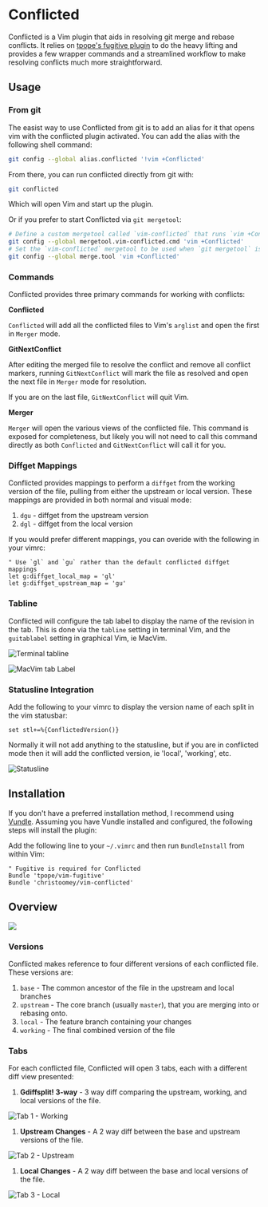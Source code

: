 Conflicted
==========

Conflicted is a Vim plugin that aids in resolving git merge and rebase
conflicts. It relies on [tpope's fugitive plugin][] to do the heavy lifting and
provides a few wrapper commands and a streamlined workflow to make resolving
conflicts much more straightforward.

[tpope's fugitive plugin]: https://github.com/tpope/vim-fugitive

Usage
-----

### From git

The easist way to use Conflicted from git is to add an alias for it that opens
vim with the conflicted plugin activated. You can add the alias with the
following shell command:

``` sh
git config --global alias.conflicted '!vim +Conflicted'
```

From there, you can run conflicted directly from git with:

``` sh
git conflicted
```

Which will open Vim and start up the plugin.

Or if you prefer to start Conflicted via `git mergetool`:

```sh
# Define a custom mergetool called `vim-conflicted` that runs `vim +Conflicted`
git config --global mergetool.vim-conflicted.cmd 'vim +Conflicted'
# Set the `vim-conflicted` mergetool to be used when `git mergetool` is executed
git config --global merge.tool 'vim +Conflicted'
```

### Commands

Conflicted provides three primary commands for working with conflicts:

**Conflicted**

`Conflicted` will add all the conflicted files to Vim's `arglist` and open
the first in `Merger` mode.

**GitNextConflict**

After editing the merged file to resolve the conflict and remove all conflict
markers, running `GitNextConflict` will mark the file as resolved and open
the next file in `Merger` mode for resolution.

If you are on the last file, `GitNextConflict` will quit Vim.

**Merger**

`Merger` will open the various views of the conflicted file. This command is
exposed for completeness, but likely you will not need to call this command
directly as both `Conflicted` and `GitNextConflict` will call it for you.

### Diffget Mappings

Conflicted provides mappings to perform a `diffget` from the working version
of the file, pulling from either the upstream or local version. These mappings
are provided in both normal and visual mode:

1. `dgu` - diffget from the upstream version
1. `dgl` - diffget from the local version

If you would prefer different mappings, you can overide with the following in
your vimrc:

``` vim
" Use `gl` and `gu` rather than the default conflicted diffget mappings
let g:diffget_local_map = 'gl'
let g:diffget_upstream_map = 'gu'
```

### Tabline

Conflicted will configure the tab label to display the name of the revision in
the tab. This is done via the `tabline` setting in terminal Vim, and the
`guitablabel` setting in graphical Vim, ie MacVim.

![Terminal tabline](./images/tablabel-terminal.png)

![MacVim tab Label](./images/tablabel-macvim.png)

### Statusline Integration

Add the following to your vimrc to display the version name of each split in
the vim statusbar:

``` vim
set stl+=%{ConflictedVersion()}
```

Normally it will not add anything to the statusline, but if you are in
conflicted mode then it will add the conflicted version, ie 'local',
'working', etc.

![Statusline](images/statusline.png)

Installation
------------

If you don't have a preferred installation method, I recommend using [Vundle][].
Assuming you have Vundle installed and configured, the following steps will
install the plugin:

Add the following line to your `~/.vimrc` and then run `BundleInstall` from
within Vim:

``` vim
" Fugitive is required for Conflicted
Bundle 'tpope/vim-fugitive'
Bundle 'christoomey/vim-conflicted'
```

Overview
--------

![](./images/overview.gif)

### Versions

Conflicted makes reference to four different versions of each conflicted
file. These versions are:

1. `base` - The common ancestor of the file in the upstream and local branches
1. `upstream` - The core branch (usually `master`), that you are merging into
   or rebasing onto.
1. `local` - The feature branch containing your changes
1. `working` - The final combined version of the file

### Tabs

For each conflicted file, Conflicted will open 3 tabs, each with a different
diff view presented:

1. **Gdiffsplit! 3-way** - 3 way diff comparing the upstream, working, and local
   versions of the file.

![Tab 1 - Working](./images/tab1.png)

1. **Upstream Changes** - A 2 way diff between the base and upstream versions
   of the file.

![Tab 2 - Upstream](./images/tab2.png)

1. **Local Changes** - A 2 way diff between the base and local versions of
   the file.

![Tab 3 - Local](./images/tab3.png)

[Vundle]: https://github.com/gmarik/vundle
